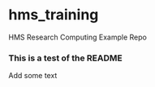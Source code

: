 # hms_training
HMS Research Computing Example Repo

### This is a test of the README
Add some text 

